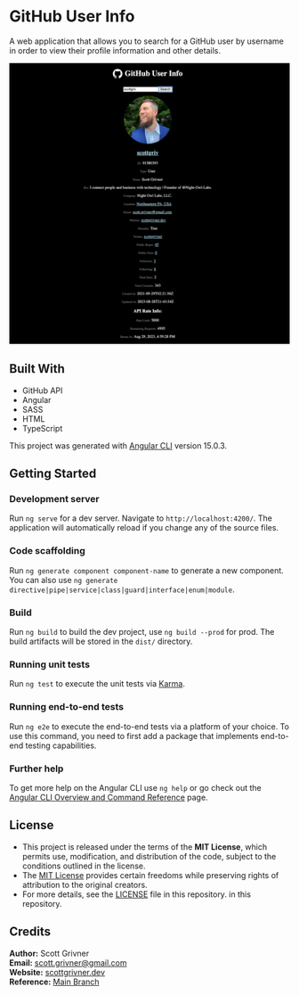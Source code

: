 
# GitHub User Info

A web application that allows you to search for a GitHub user by username in order to view their profile information and other details.

![Demo](docs/images/demo.png)

## Built With

- GitHub API <br>
- Angular <br>
- SASS <br>
- HTML <br>
- TypeScript <br>

This project was generated with [Angular CLI](https://github.com/angular/angular-cli) version 15.0.3.

## Getting Started

### Development server

Run `ng serve` for a dev server. Navigate to `http://localhost:4200/`. The application will automatically reload if you change any of the source files.

### Code scaffolding

Run `ng generate component component-name` to generate a new component. You can also use `ng generate directive|pipe|service|class|guard|interface|enum|module`.

### Build

Run `ng build` to build the dev project, use `ng build --prod` for prod. The build artifacts will be stored in the `dist/` directory.

### Running unit tests

Run `ng test` to execute the unit tests via [Karma](https://karma-runner.github.io).

### Running end-to-end tests

Run `ng e2e` to execute the end-to-end tests via a platform of your choice. To use this command, you need to first add a package that implements end-to-end testing capabilities.

### Further help

To get more help on the Angular CLI use `ng help` or go check out the [Angular CLI Overview and Command Reference](https://angular.io/cli) page.

## License

- This project is released under the terms of the **MIT License**, which permits use, modification, and distribution of the code, subject to the conditions outlined in the license.
- The [MIT License](https://choosealicense.com/licenses/mit/) provides certain freedoms while preserving rights of attribution to the original creators.
- For more details, see the [LICENSE](LICENSE) file in this repository. in this repository.

## Credits

**Author:** Scott Grivner <br>
**Email:** scott.grivner@gmail.com <br>
**Website:** [scottgrivner.dev](https://www.scottgriv.dev) <br>
**Reference:** [Main Branch](https://github.com/scottgriv/angular-github_user_info) <br>
